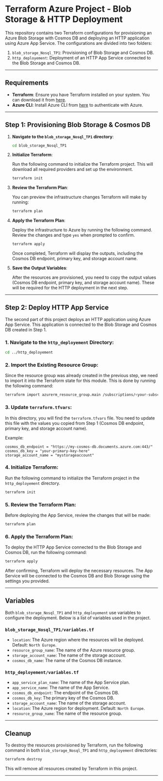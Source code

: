 # Terraform Azure Project - Blob Storage & HTTP Deployment

This repository contains two Terraform configurations for provisioning an Azure Blob Storage with Cosmos DB and deploying an HTTP application using Azure App Service. The configurations are divided into two folders:

1. `blob_storage_Nosql_TP1`: Provisioning of Blob Storage and Cosmos DB.
2. `http_deployement`: Deployment of an HTTP App Service connected to the Blob Storage and Cosmos DB.

---

## Requirements

- **Terraform**: Ensure you have Terraform installed on your system. You can download it from [here](https://www.terraform.io/downloads.html).
- **Azure CLI**: Install Azure CLI from [here](https://docs.microsoft.com/en-us/cli/azure/install-azure-cli) to authenticate with Azure.

---

## Step 1: Provisioning Blob Storage & Cosmos DB

1. **Navigate to the `blob_storage_Nosql_TP1` directory**:

   ```bash
   cd blob_storage_Nosql_TP1
   ```

2. **Initialize Terraform**:

   Run the following command to initialize the Terraform project. This will download all required providers and set up the environment.

   ```bash
   terraform init
   ```

3. **Review the Terraform Plan**:

   You can preview the infrastructure changes Terraform will make by running:

   ```bash
   terraform plan
   ```

4. **Apply the Terraform Plan**:

   Deploy the infrastructure to Azure by running the following command. Review the changes and type `yes` when prompted to confirm.

   ```bash
   terraform apply
   ```

   Once completed, Terraform will display the outputs, including the Cosmos DB endpoint, primary key, and storage account name.

5. **Save the Output Variables**:

   After the resources are provisioned, you need to copy the output values (Cosmos DB endpoint, primary key, and storage account name). These will be required for the HTTP deployment in the next step.

---

## Step 2: Deploy HTTP App Service

The second part of this project deploys an HTTP application using Azure App Service. This application is connected to the Blob Storage and Cosmos DB created in Step 1.

### 1. Navigate to the `http_deployement` Directory:

```bash
cd ../http_deployement
```

### 2. Import the Existing Resource Group:

Since the resource group was already created in the previous step, we need to import it into the Terraform state for this module. This is done by running the following command:

```bash
terraform import azurerm_resource_group.main /subscriptions/<your-subscription-id>/resourceGroups/junia-terraform-rg
```

### 3. Update `terraform.tfvars`:

In this directory, you will find the `terraform.tfvars` file. You need to update this file with the values you copied from Step 1 (Cosmos DB endpoint, primary key, and storage account name).

Example:

```plaintext
cosmos_db_endpoint = "https://my-cosmos-db.documents.azure.com:443/"
cosmos_db_key = "your-primary-key-here"
storage_account_name = "mystorageaccount"
```

### 4. Initialize Terraform:

Run the following command to initialize the Terraform project in the `http_deployement` directory.

```bash
terraform init
```

### 5. Review the Terraform Plan:

Before deploying the App Service, review the changes that will be made:

```bash
terraform plan
```

### 6. Apply the Terraform Plan:

To deploy the HTTP App Service connected to the Blob Storage and Cosmos DB, run the following command:

```bash
terraform apply
```

After confirming, Terraform will deploy the necessary resources. The App Service will be connected to the Cosmos DB and Blob Storage using the settings you provided.

---

## Variables

Both `blob_storage_Nosql_TP1` and `http_deployement` use variables to configure the deployment. Below is a list of variables used in the project.

### `blob_storage_Nosql_TP1/variables.tf`

- `location`: The Azure region where the resources will be deployed. Default: `North Europe`.
- `resource_group_name`: The name of the Azure resource group.
- `storage_account_name`: The name of the storage account.
- `cosmos_db_name`: The name of the Cosmos DB instance.

### `http_deployement/variables.tf`

- `app_service_plan_name`: The name of the App Service plan.
- `app_service_name`: The name of the App Service.
- `cosmos_db_endpoint`: The endpoint of the Cosmos DB.
- `cosmos_db_key`: The primary key of the Cosmos DB.
- `storage_account_name`: The name of the storage account.
- `location`: The Azure region for deployment. Default: `North Europe`.
- `resource_group_name`: The name of the resource group.

---

## Cleanup

To destroy the resources provisioned by Terraform, run the following command in both `blob_storage_Nosql_TP1` and `http_deployement` directories:

```bash
terraform destroy
```

This will remove all resources created by Terraform in this project.

---
